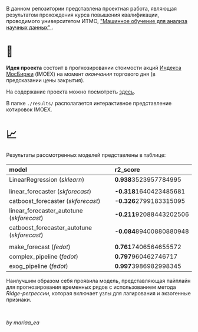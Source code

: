 В данном репозитории представлена проектная работа, являющая результатом прохождения курса повышения квалификации, проводимого университетом ИТМО, ["Машинное обучение для анализа научных данных" ](https://team.itmo.ru/machine_learning).  

# 💸

**Идея проекта** состоит в прогнозировании стоимости акций [Индекса МосБиржи](https://www.moex.com/ru/index/IMOEX) (IMOEX) на момент _окончания_ торгового дня (в предсказании цены закрытия).

На содержание проекта можно посмотреть [здесь](https://github.com/mariaa-ea/Machine-learning-for-scientific-data-analysis/blob/main/imoex_project.ipynb). 

В папке `./results/` располагается интерактивное представление котировок IMOEX.  

# 📈

Результаты рассмотренных моделей представлены в таблице:

| model | r2_score |
|:------------|:----------|
| LinearRegression (_sklearn_) | **0.938**3523957784995 |
|  |
| linear_forecaster (_skforecast_) | **-0.318**1640423485681 |
| catboost_forecaster (_skforecast_) | **-0.326**2799183315095 |
| linear_forecaster_autotune (_skforecast_) |  **-0.211**92088443202506 |
| catboost_forecaster_autotune (_skforecast_) | **-0.084**89400880880948 |
| |
| make_forecast (_fedot_) | **0.761**7406564655572 |
| complex_pipeline (_fedot_) | **0.797**960462746717 |
| exog_pipeline (_fedot_) | **0.997**3986982998345 |

Наилучшим образом себя проявила модель, представляющая пайплайн для прогнозирования временных рядов с использованием метода _Ridge-регрессии_, которая включает узлы для лагирования и экзогенные признаки.

<br/>

_by mariaa_ea_  
